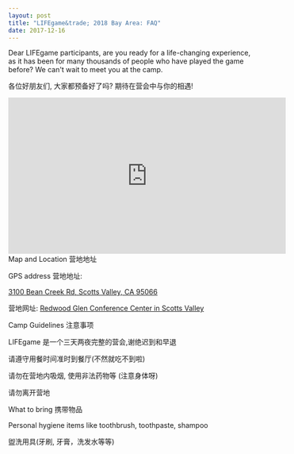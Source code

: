 ```yaml
---
layout: post
title: "LIFEgame&trade; 2018 Bay Area: FAQ"
date: 2017-12-16
---
```


Dear LIFEgame participants, are you ready for a life-changing experience, as it has been for many thousands of people who have played the game before? We can't wait to meet you at the camp.

各位好朋友们, 大家都预备好了吗? 期待在营会中与你的相遇!

<div class="divider"></div>

<div class="video-container">
  <iframe width="560" height="315" src="https://www.youtube.com/embed/nvr8L8eXqiU?rel=0" frameborder="0" gesture="media" allow="encrypted-media" allowfullscreen></iframe>
</div>

<div class="divider"></div>
<div class="section">
  <div class="row">
    <div class="col s12 m6">
      <div class="card blue-grey darken-1">
        <div class="card-content white-text">
          <span class="card-title">Map and Location 营地地址</span>
          <p>GPS address 营地地址:</p>
          <p><a href="https://maps.google.com/?saddr=Current+Location&daddr=3100%20Bean%20Creek%20Road,Scotts%20Valley,California&dirflg=d">3100 Bean Creek Rd, Scotts Valley, CA 95066</a></p>
          <p>营地网址: <a href="http://campredwoodglen.salvationarmy.org/">Redwood Glen Conference Center in Scotts Valley</a><p/>
        </div>
      </div>
    </div>
  </div>
  <div class="row">
    <div class="col s12 m6">
      <div class="card blue-grey darken-1">
        <div class="card-content white-text">
          <span class="card-title">Camp Guidelines 注意事项</span>
          <p>LIFEgame 是一个三天两夜完整的营会,谢绝迟到和早退</p>
          <p>请遵守用餐时间准时到餐厅(不然就吃不到啦)</p>
          <p>请勿在营地内吸烟, 使用非法药物等 (注意身体呀)</p>
          <p>请勿离开营地</p>
        </div>
      </div>
    </div>
  </div>
  <div class="row">
    <div class="col s12 m6">
      <div class="card blue-grey darken-1">
        <div class="card-content white-text">
          <span class="card-title">What to bring 携带物品</span>
          <p>Personal hygiene items like toothbrush, toothpaste, shampoo</p>
          <p>盥洗用具(牙刷, 牙膏，洗发水等等)</p>
        </div>
      </div>
    </div>
  </div>
</div>
